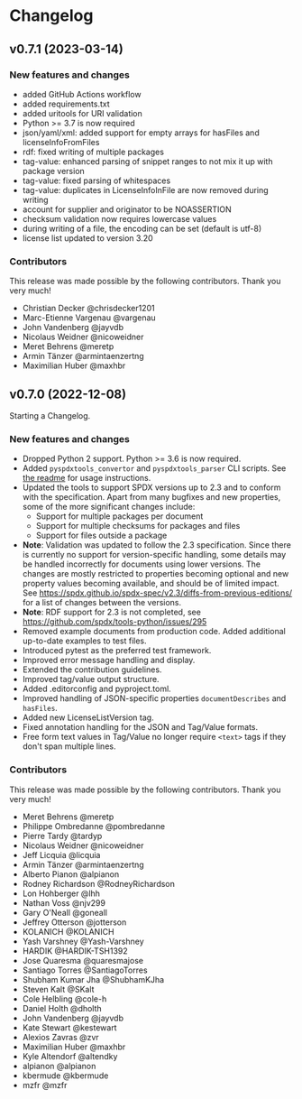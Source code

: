 # Changelog

## v0.7.1 (2023-03-14)

### New features and changes

* added GitHub Actions workflow
* added requirements.txt
* added uritools for URI validation
* Python >= 3.7 is now required
* json/yaml/xml: added support for empty arrays for hasFiles and licenseInfoFromFiles
* rdf: fixed writing of multiple packages
* tag-value: enhanced parsing of snippet ranges to not mix it up with package version
* tag-value: fixed parsing of whitespaces
* tag-value: duplicates in LicenseInfoInFile are now removed during writing
* account for supplier and originator to be NOASSERTION
* checksum validation now requires lowercase values
* during writing of a file, the encoding can be set (default is utf-8)
* license list updated to version 3.20

### Contributors

This release was made possible by the following contributors. Thank you very much!

* Christian Decker @chrisdecker1201
* Marc-Etienne Vargenau @vargenau
* John Vandenberg @jayvdb
* Nicolaus Weidner @nicoweidner
* Meret Behrens @meretp
* Armin Tänzer @armintaenzertng
* Maximilian Huber @maxhbr


## v0.7.0 (2022-12-08)

Starting a Changelog.

### New features and changes

* Dropped Python 2 support. Python >= 3.6 is now required.
* Added `pyspdxtools_convertor` and `pyspdxtools_parser` CLI scripts. See [the readme](README.md) for usage instructions.
* Updated the tools to support SPDX versions up to 2.3 and to conform with the specification. Apart from many bugfixes 
  and new properties, some of the more significant changes include:
    * Support for multiple packages per document
    * Support for multiple checksums for packages and files
    * Support for files outside a package
* **Note**: Validation was updated to follow the 2.3 specification. Since there is currently no support for 
  version-specific handling, some details may be handled incorrectly for documents using lower
  versions. The changes are mostly restricted to properties becoming optional and new property values becoming
  available, and should be of limited impact. See https://spdx.github.io/spdx-spec/v2.3/diffs-from-previous-editions/
  for a list of changes between the versions.
* **Note**: RDF support for 2.3 is not completed, see https://github.com/spdx/tools-python/issues/295
* Removed example documents from production code. Added additional up-to-date examples to test files.
* Introduced pytest as the preferred test framework.
* Improved error message handling and display.
* Extended the contribution guidelines.
* Improved tag/value output structure.
* Added .editorconfig and pyproject.toml.
* Improved handling of JSON-specific properties `documentDescribes` and `hasFiles`.
* Added new LicenseListVersion tag.
* Fixed annotation handling for the JSON and Tag/Value formats.
* Free form text values in Tag/Value no longer require `<text>` tags if they don't span multiple lines.

### Contributors

This release was made possible by the following contributors. Thank you very much!

* Meret Behrens @meretp
* Philippe Ombredanne @pombredanne
* Pierre Tardy @tardyp
* Nicolaus Weidner @nicoweidner
* Jeff Licquia @licquia
* Armin Tänzer @armintaenzertng
* Alberto Pianon @alpianon
* Rodney Richardson @RodneyRichardson
* Lon Hohberger @lhh
* Nathan Voss @njv299
* Gary O'Neall @goneall
* Jeffrey Otterson @jotterson
* KOLANICH @KOLANICH
* Yash Varshney @Yash-Varshney
* HARDIK @HARDIK-TSH1392
* Jose Quaresma @quaresmajose
* Santiago Torres @SantiagoTorres
* Shubham Kumar Jha @ShubhamKJha
* Steven Kalt @SKalt
* Cole Helbling @cole-h
* Daniel Holth @dholth
* John Vandenberg @jayvdb
* Kate Stewart @kestewart
* Alexios Zavras @zvr
* Maximilian Huber @maxhbr
* Kyle Altendorf @altendky
* alpianon @alpianon
* kbermude @kbermude
* mzfr @mzfr
